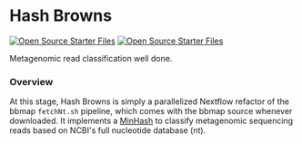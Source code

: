 # Hash Browns
[![Open Source Starter Files](https://github.com/nrminor/hash-browns/actions/workflows/open-source-starter.yaml/badge.svg)](https://github.com/nrminor/hash-browns/actions/workflows/open-source-starter.yaml) [![Open Source Starter Files](https://github.com/nrminor/hash-browns/actions/workflows/open-source-starter.yaml/badge.svg)](https://github.com/nrminor/hash-browns/actions/workflows/open-source-starter.yaml)

Metagenomic read classification well done.

### Overview
At this stage, Hash Browns is simply a parallelized Nextflow refactor of the bbmap `fetchNt.sh` pipeline, which comes with the bbmap source whenever downloaded. It implements a [MinHash](https://en.wikipedia.org/wiki/MinHash) to classify metagenomic sequencing reads based on NCBI's full nucleotide database (nt).
